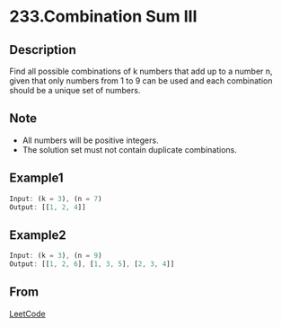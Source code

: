 # 233.Combination Sum III

## Description

Find all possible combinations of k numbers that add up to a number n, given that only numbers from 1 to 9 can be used and each combination should be a unique set of numbers.

## Note

* All numbers will be positive integers.
* The solution set must not contain duplicate combinations.

## Example1

```js
Input: (k = 3), (n = 7)
Output: [[1, 2, 4]]
```

## Example2

```js
Input: (k = 3), (n = 9)
Output: [[1, 2, 6], [1, 3, 5], [2, 3, 4]]
```

## From

[LeetCode](https://leetcode.com/problems/combination-sum-iii)
